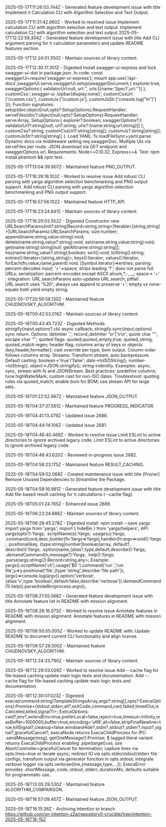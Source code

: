 2025-05-17T11:26:03.744Z - Generated feature development issue with title Implement π Calculation CLI with Algorithm Selection and Text Output.

2025-05-17T11:31:42.660Z - Worked to resolved issue Implement calculation CLI with algorithm selection and text output. Implement calculation CLI with algorithm selection and text output
2025-05-17T12:22:59.304Z - Generated feature development issue with title Add CLI argument parsing for π calculation parameters and update README features section.

2025-05-17T12:24:01.350Z - Maintain sources of library content.

2025-05-17T12:30:17.301Z - Digested Install swagger-ui-express and lock swagger-ui-dist in package.json. In code: const swaggerUi=require('swagger-ui-express'); mount app.use('/api-docs',swaggerUi.serve,swaggerUi.setup(swaggerDocument,{ explorer:true, swaggerOptions:{ validatorUrl:null, url:'<url>', urls:[{name:'Spec1',url:'<url1>'}] }, customCss:'.swagger-ui .topbar{display:none}', customCssUrl:['/custom.css'], customJs:['/custom.js'], customJsStr:['console.log("hi")'] })); Function signatures: setup(doc:object|null,opts?:SetupOptions):RequestHandler; serveFiles(doc?:object|null,opts?:SetupOptions):RequestHandler; serve:Array<Handler>. SetupOptions:{ explorer?:boolean; swaggerOptions?:{ validatorUrl?:string|null; url?:string; urls?:{name:string;url:string}[] }; customCss?:string; customCssUrl?:string|string[]; customJs?:string|string[]; customJsStr?:string|string[] }. Load YAML: fs.readFileSync+yaml.parse. Dynamic docs via middleware setting req.swaggerDoc. Multiple UIs via serveFiles per route. JSON download via GET endpoint and swaggerOptions.url. Requirements: Node>=0.10.32, Express>=4. Test: npm install phantom && npm test..

2025-05-17T13:04:39.907Z - Maintained feature PNG_OUTPUT.

2025-05-17T16:29:18.103Z - Worked to resolve issue Add robust CLI parsing with yargs algorithm selection benchmarking and PNG output support. Add robust CLI parsing with yargs algorithm selection benchmarking and PNG output support.

2025-05-17T16:57:56.102Z - Maintained feature HTTP_API.

2025-05-17T18:23:24.841Z - Maintain sources of library content.

2025-05-17T18:29:03.552Z - Digested Constructor new URLSearchParams(init?:string|Record<string,string>|Iterable<[string,string]>|URLSearchParams):URLSearchParams; size:number; append(name:string,value:string):void; delete(name:string,value?:string):void; set(name:string,value:string):void; get(name:string):string|null; getAll(name:string):string[]; has(name:string,value?:string):boolean; sort():void; toString():string; entries():Iterator<[string,string]>; keys():Iterator<string>; values():Iterator<string>; forEach(fn,value,name,parent):void; [Symbol.iterator]=>entries; parsing: percent-decodes input; '+'->space; strips leading '?'; does not parse full URLs; serialization: percent-encodes except ASCII alnum,*,-,.,_; space-> '+' ; integration: URL.searchParams auto-updates URL.search; pitfall: URL.search uses '%20'; always use append to preserve '+'; empty vs none-equals both yield empty string.

2025-05-17T20:56:58.130Z - Maintained feature CHUDNOVSKY_ALGORITHM.

2025-05-18T00:42:53.016Z - Maintain sources of library content.

2025-05-18T00:43:45.723Z - Digested Methods: stringify(input,options?,cb) async callback; stringify.sync(input,options) sync return. Options: delimiter ','; record_delimiter '\n'|'\r\n'; quote char '"'; escape char '"'; quoted flags: quoted,quoted_empty,true; quoted_string; quoted_match regex; header flag; columns array of keys or objects {key,header,formatter}; cast override per type; bom output. Column order follows columns array. Streams: Transform stream, auto backpressure. Default casting: boolean->'true'/'false'; date->toISOString(); number->toString(); object->JSON.stringify(); string->identity. Examples: async, sync, stream with fs and JSONStream. Best practices: predefine columns; tune highWaterMark; custom cast for non-ISO dates. Troubleshoot: quoting rules via quoted_match; enable bom for BOM; use stream API for large sets..

2025-05-18T01:22:52.967Z - Maintained feature JSON_OUTPUT.

2025-05-18T04:37:37.561Z - Maintained feature PROGRESS_INDICATOR.

2025-05-18T04:41:13.479Z - Updated issue 2686.

2025-05-18T04:44:14.106Z - Updated issue 2681.

2025-05-18T04:46:40.469Z - Worked to resolve issue Limit ESLint to active directories to ignore archived legacy code. Limit ESLint to active directories to ignore archived legacy code.

2025-05-18T04:46:43.620Z - Reviewed in-progress issue 2682.

2025-05-18T04:58:23.175Z - Maintained feature RESULT_CACHING.

2025-05-18T04:59:02.068Z - Created maintenance issue with title [Pruner] Remove Unused Dependencies to Streamline the Package.

2025-05-18T04:59:16.981Z - Generated feature development issue with title Add file-based result caching for π calculations (--cache flag).

2025-05-18T05:01:24.765Z - Enhanced issue 2689.

2025-05-18T06:23:24.688Z - Maintain sources of library content.

2025-05-18T06:28:45.278Z - Digested install: npm install --save yargs
import yargs from 'yargs'; import { hideBin } from 'yargs/helpers';
API: yargs(opts?):Yargs; .scriptName(s):Yargs; .usage(u):Yargs; .command(cmd,desc,builder(fn:Yargs=>Yargs),handler(fn:argv=>void)):Yargs; .positional(key, {type:string|number|boolean|array, default?, describe}):Yargs; .option(name,{alias?,type,default,describe}):Yargs; .demandCommand(n,message?):Yargs; .help():Yargs; .parse(args:string[]):Record<string,any>;
Example: yargs().scriptName('cli').usage('$0 <cmd>').command('run <file>','run file',y=>y.positional('file',{type:'string',describe:'file path'}),(argv)=>console.log(argv)).option('verbose',{alias:'v',type:'boolean',default:false,describe:'verbose'}).demandCommand(1).help().parse(hideBin(process.argv));.

2025-05-18T08:21:55.068Z - Generated feature development issue with title Annotate feature list in README with mission alignment.

2025-05-18T08:28:16.073Z - Worked to resolve issue Annotate features in README with mission alignment. Annotate features in README with mission alignment.

2025-05-18T08:50:55.005Z - Worked to update README with: Update README to document current CLI functionality and align license.

2025-05-18T08:57:29.000Z - Maintained feature CHUDNOVSKY_ALGORITHM.

2025-05-18T12:24:33.790Z - Maintain sources of library content.

2025-05-18T12:29:03.029Z - Worked to resolve issue Add --cache flag for file-based caching update main logic tests and documentation. Add --cache flag for file-based caching update main logic tests and documentation.

2025-05-18T12:30:07.023Z - Digested execa(command:string|TemplateStringsArray,args?:string[],opts?:ExecaOptions):Promise<{stdout,stderr,all?,exitCode,command,cwd,failed,timedOut,isCanceled,killed,signal?}>; ExecaOptions: cwd?,env?,extendEnv=true,preferLocal=false,reject=true,timeout=Infinity,maxBuffer=1000000,buffer=true,encoding='utf8',all=false,stripFinalNewline=true,killSignal?,cleanup=false,windowsHide?,stdin?,stdout?,stderr?,input?,signal?,gracefulCancel?; execaNode returns ExecaChildProcess for IPC: .sendMessage(msg), getOneMessage():Promise; $ tagged literal variant returns ExecaChildProcess enabling .pipe(target)`cmd`; use AbortController+gracefulCancel for termination; capture lines via opts.lines=true or iterate async; redirect IO via opts.stdin/stdout/stderr file configs; transform output via generator function in opts.stdout; integrate verbose logger via opts.verbose(line,{message,type,...}); ExecaError provides .shortMessage,.code,.stdout,.stderr,.durationMs; defaults suitable for programmatic use..

2025-05-18T13:05:28.530Z - Maintained feature ALGORITHM_COMPARISON.

2025-05-18T16:57:09.407Z - Maintained feature JSON_OUTPUT.

2025-05-18T18:15:36Z - Archiving intentïon to branch https://github.com/xn-intenton-z2a/repository0-crucible/tree/intention-2025-05-18T18-15Z


